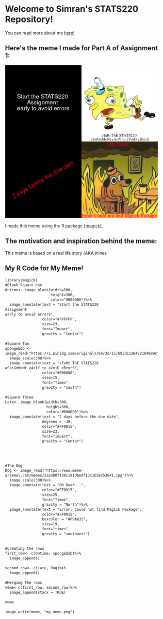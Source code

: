 # Welcome to Simran's STATS220 Repository!

You can read more about me [here!](https://github.com/simranwadhawan/stats220/blob/main/README.md)

## Here's the meme I made for Part A of Assignment 1:
![](my_meme.png)


I made this meme using the R package [{magick}](https://cran.r-project.org/web/packages/magick/vignettes/intro.html).





## The motivation and inspiration behind the meme:



This meme is based on a real life story (AKA mine). 









## My R Code for My Meme!
```
library(magick)
#Blank Square one
Ontime<- image_blank(width=300,
                     height=300,
                     color="#000000")%>%
  image_annotate(text = "Start the STATS220 
Assignment 
early to avoid errors",
                 color="#FFFFFF",
                 size=23,
                 font="Impact",
                 gravity = "Center")

#Square Two
spongebob <- image_read("https://i.pinimg.com/originals/b9/3d/11/b93d1136472184899cfc5052a3991658.png")%>%
  image_scale(300)%>%
  image_annotate(text = "sTaRt ThE STATS220 
aSsiGnMeNt eArlY to aVoiD eRrorS",
                 color="#000000",
                 size=15,
                 font="Times",
                 gravity = "south")
           
#Square Three
Late<- image_blank(width=300,
                   height=300,
                   color="#000000")%>%
  image_annotate(text = "2 days before the due date",
                 degrees = -30,
                 color="#FF0015",
                 size=23,
                 font="Impact",
                 gravity = "Center")     




#The Dog
Dog <- image_read("https://www.meme-arsenal.com/memes/2a2d80ff28c191d6edf13c1b58d53841.jpg")%>%
  image_scale(300)%>%
  image_annotate(text = "Oh Dear...",
                 color="#FF0015",
                 size=25,
                 font="Times",
                 gravity = "North")%>%
  image_annotate(text = "Error: Could not find Magick Package",
                 color="#FF0015",
                 boxcolor = "#F9A631",
                 size=19,
                 font="times",
                 gravity = "southwest")


#Creating the rows
first_row<- c(Ontime, spongebob)%>%
  image_append()

second_row<- c(Late, Dog)%>%
  image_append()

#Merging the rows
meme<-c(first_row, second_row)%>%
  image_append(stack = TRUE)

meme

image_write(meme, "my_meme.png")

```
